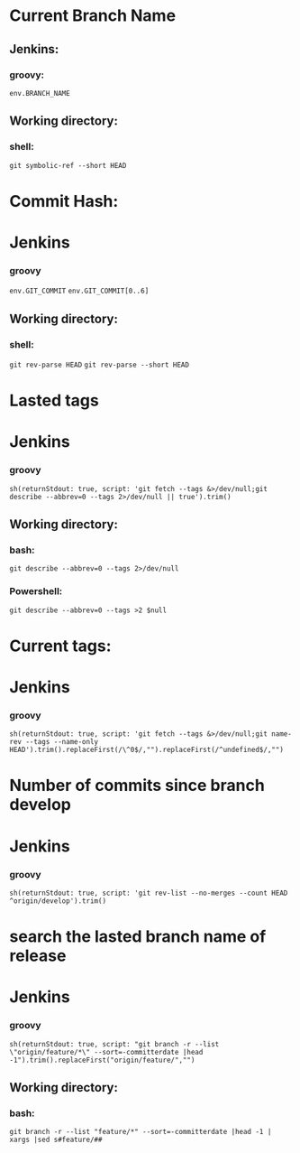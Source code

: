 

# Current Branch Name
## Jenkins:
### groovy:
`env.BRANCH_NAME`
## Working directory:
### shell:
`git symbolic-ref --short HEAD`  

# Commit Hash:
# Jenkins
### groovy
`env.GIT_COMMIT`
`env.GIT_COMMIT[0..6]`
## Working directory:
### shell:
`git rev-parse HEAD`
`git rev-parse --short HEAD`

# Lasted tags
# Jenkins
### groovy
`sh(returnStdout: true, script: 'git fetch --tags &>/dev/null;git describe --abbrev=0 --tags 2>/dev/null || true').trim()`
## Working directory:
### bash:
`git describe --abbrev=0 --tags 2>/dev/null`
### Powershell:
`git describe --abbrev=0 --tags >2 $null`

# Current tags:
# Jenkins
### groovy
`sh(returnStdout: true, script: 'git fetch --tags &>/dev/null;git name-rev --tags --name-only HEAD').trim().replaceFirst(/\^0$/,"").replaceFirst(/^undefined$/,"")`


# Number of commits since branch develop
# Jenkins
### groovy
`sh(returnStdout: true, script: 'git rev-list --no-merges --count HEAD ^origin/develop').trim()`

# search the lasted branch name of release
# Jenkins
### groovy
`sh(returnStdout: true, script: "git branch -r --list \"origin/feature/*\" --sort=-committerdate |head -1").trim().replaceFirst("origin/feature/","")`
## Working directory:
### bash:
`git branch -r --list "feature/*" --sort=-committerdate |head -1 | xargs |sed s#feature/##`